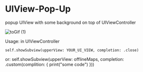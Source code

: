 # UIView-Pop-Up
popup UIView with some background on top of UIViewController

![toGif (1)](https://user-images.githubusercontent.com/47589216/138355621-275f0266-ff51-4bde-b79c-f508549c19e7.gif)

Usage:
in UIViewController

    self.showSubview(upperView: YOUR_UI_VIEW, completion: .close)

or:
    self.showSubview(upperView: offlineMaps, completion: .custom(complition: {
            print("some code")
        }))
